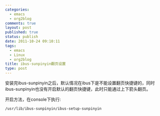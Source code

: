 ```yaml
--- 
categories: 
  - emacs
  - org2blog
comments: true
layout: post
published: true
status: publish
date: 2011-10-24 09:10:11
tags: 
  - emacs
  - Linux
  - org2blog
title: ibus-sunpinyin翻页设置
type: post
---
```


安装完ibus-sunpinyin之后，默认情况在ibus下是不能设置翻页快捷键的，同时ibus-sunpinyin也没有开启默认的翻页快捷键，此时只能通过上下箭头翻页。

开启方法，在console下执行: 

```sh
/usr/lib/ibus-sunpinyin/ibus-setup-sunpinyin
```

